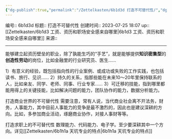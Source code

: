 ```yaml
---
{"dg-publish":true,"permalink":"/Zettelkasten/6b1d3d 打造不可替代性/","dgPassFrontmatter":true}
---
```


编号:: 6b1d3d
标题:: 打造不可替代性
创建时间:: 2023-07-25 18:07
up:: [[Zettelkasten/6b1d3 工资、资历和职场安全感来自哪里\|6b1d3 工资、资历和职场安全感来自哪里]]
来源:: 

---
能够建立起资历壁垒的职业，除了孰能生巧的“手艺”，就是能够提供**知识密集型**的**创造性劳动**的岗位，比如金融里的行业研究员、医生……

1）有意义的经验，既包括指向性的行业案例、或成功或失败的工作实践，也包括读书、旅行、见识……
2）持久的关系，指那些能在未来10～20年里保持联系的人，比如亲友、同学、老师、同事、行业专家……
3）可迁移的技能，指到哪里都能用得上的关键技能，比如解决问题的能力，团队协作的能力，数据分析能力。

打造商业世界的不可替代性
需要注意，常有人说，当代商业社会离不开法务，财务，人事能力，其中目前人事能力的竞争是最不激烈的，因此也是建议深耕的方向。比如，多参加商业活动，琢磨商业协作，对接人事财等等。

打造求职上的不可替代性
数理能力、代码能力、电子学。至少要深耕其中一个方向。详见[[Zettelkasten/6b1h1a 天坑专业的特点\|6b1h1a 天坑专业的特点]]
